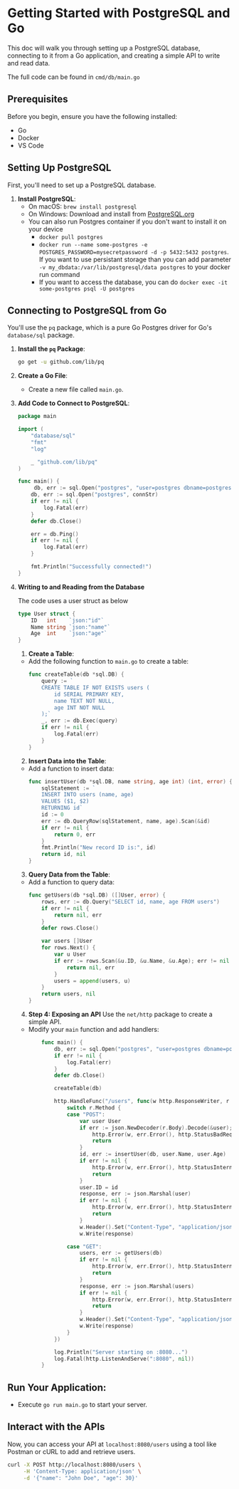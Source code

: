 # Getting Started with PostgreSQL and Go
This doc will walk you through setting up a PostgreSQL database, connecting to it from a Go application, and creating a simple API to write and read data.

The full code can be found in `cmd/db/main.go`

## Prerequisites
Before you begin, ensure you have the following installed:
- Go
- Docker
- VS Code

## Setting Up PostgreSQL
First, you'll need to set up a PostgreSQL database.

1. **Install PostgreSQL**:
   - On macOS: `brew install postgresql`
   - On Windows: Download and install from [PostgreSQL.org](https://www.postgresql.org/download/windows/)
   - You can also run Postgres container if you don't want to install it on your device
     - `docker pull postgres`
     - `docker run --name some-postgres -e POSTGRES_PASSWORD=mysecretpassword -d -p 5432:5432 postgres`. If you want to use persistant storage than you can add parameter `-v my_dbdata:/var/lib/postgresql/data postgres` to your docker run command
     - If you want to access the database, you can do `docker exec -it some-postgres psql -U postgres`

## Connecting to PostgreSQL from Go
You'll use the `pq` package, which is a pure Go Postgres driver for Go's `database/sql` package.

1. **Install the `pq` Package**:
   ```bash
   go get -u github.com/lib/pq
   ```

2. **Create a Go File**:
   - Create a new file called `main.go`.

3. **Add Code to Connect to PostgreSQL**:
   ```go
   package main

   import (
       "database/sql"
       "fmt"
       "log"

       _ "github.com/lib/pq"
   )

   func main() {
    	db, err := sql.Open("postgres", "user=postgres dbname=postgres password=mysecretpassword sslmode=disable")
       db, err := sql.Open("postgres", connStr)
       if err != nil {
           log.Fatal(err)
       }
       defer db.Close()

       err = db.Ping()
       if err != nil {
           log.Fatal(err)
       }

       fmt.Println("Successfully connected!")
   }
   ```

4. **Writing to and Reading from the Database**

    The code uses a user struct as below
    ```go
    type User struct {
        ID   int    `json:"id"`
        Name string `json:"name"`
        Age  int    `json:"age"`
    }
    ```

    1. **Create a Table**:
    - Add the following function to `main.go` to create a table:
        ```go
        func createTable(db *sql.DB) {
            query := `
            CREATE TABLE IF NOT EXISTS users (
                id SERIAL PRIMARY KEY,
                name TEXT NOT NULL,
                age INT NOT NULL
            );`
            _, err := db.Exec(query)
            if err != nil {
                log.Fatal(err)
            }
        }
        ```

    2. **Insert Data into the Table**:
    - Add a function to insert data:
        ```go
        func insertUser(db *sql.DB, name string, age int) (int, error) {
            sqlStatement := `
            INSERT INTO users (name, age)
            VALUES ($1, $2)
            RETURNING id`
            id := 0
            err := db.QueryRow(sqlStatement, name, age).Scan(&id)
            if err != nil {
                return 0, err
            }
            fmt.Println("New record ID is:", id)
            return id, nil
        }
        ```

    3. **Query Data from the Table**:
    - Add a function to query data:
        ```go
        func getUsers(db *sql.DB) ([]User, error) {
            rows, err := db.Query("SELECT id, name, age FROM users")
            if err != nil {
                return nil, err
            }
            defer rows.Close()

            var users []User
            for rows.Next() {
                var u User
                if err := rows.Scan(&u.ID, &u.Name, &u.Age); err != nil {
                    return nil, err
                }
                users = append(users, u)
            }
            return users, nil
        }     
        ```

    4. **Step 4: Exposing an API**
    Use the `net/http` package to create a simple API.
    - Modify your `main` function and add handlers:
        ```go
            func main() {
                db, err := sql.Open("postgres", "user=postgres dbname=postgres password=mysecretpassword sslmode=disable")
                if err != nil {
                    log.Fatal(err)
                }
                defer db.Close()

                createTable(db)

                http.HandleFunc("/users", func(w http.ResponseWriter, r *http.Request) {
                    switch r.Method {
                    case "POST":
                        var user User
                        if err := json.NewDecoder(r.Body).Decode(&user); err != nil {
                            http.Error(w, err.Error(), http.StatusBadRequest)
                            return
                        }
                        id, err := insertUser(db, user.Name, user.Age)
                        if err != nil {
                            http.Error(w, err.Error(), http.StatusInternalServerError)
                            return
                        }
                        user.ID = id
                        response, err := json.Marshal(user)
                        if err != nil {
                            http.Error(w, err.Error(), http.StatusInternalServerError)
                            return
                        }
                        w.Header().Set("Content-Type", "application/json")
                        w.Write(response)

                    case "GET":
                        users, err := getUsers(db)
                        if err != nil {
                            http.Error(w, err.Error(), http.StatusInternalServerError)
                            return
                        }
                        response, err := json.Marshal(users)
                        if err != nil {
                            http.Error(w, err.Error(), http.StatusInternalServerError)
                            return
                        }
                        w.Header().Set("Content-Type", "application/json")
                        w.Write(response)
                    }
                })

                log.Println("Server starting on :8080...")
                log.Fatal(http.ListenAndServe(":8080", nil))
            }

        ```

## **Run Your Application**:
   - Execute `go run main.go` to start your server.


## **Interact with the APIs**
Now, you can access your API at `localhost:8080/users` using a tool like Postman or cURL to add and retrieve users.

```bash
curl -X POST http://localhost:8080/users \
     -H 'Content-Type: application/json' \
     -d '{"name": "John Doe", "age": 30}'
```